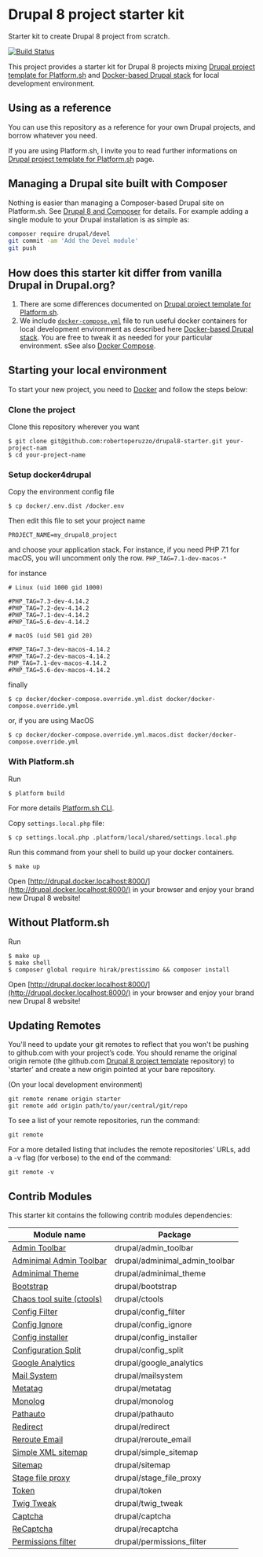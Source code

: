 # Drupal 8 project starter kit

Starter kit to create Drupal 8 project from scratch.

[![Build Status](https://travis-ci.com/github/robertoperuzzo/drupal8-starter?branch=master)](https://travis-ci.com/github/robertoperuzzo/drupal8-starter)

This project provides a starter kit for Drupal 8 projects mixing [Drupal project template for Platform.sh](https://github.com/platformsh/platformsh-example-drupal8) and
 [Docker-based Drupal stack](https://github.com/wodby/docker4drupal) for local development environment.

## Using as a reference

You can use this repository as a reference for your own Drupal projects, and borrow whatever you need.

If you are using Platform.sh, I invite you to read further informations on [Drupal project template for Platform.sh](https://github.com/platformsh/platformsh-example-drupal8) page.

## Managing a Drupal site built with Composer

Nothing is easier than managing a Composer-based Drupal site on Platform.sh.
See [Drupal 8 and Composer](https://docs.platform.sh/frameworks/drupal8.html) for details.
For example adding a single module to your Drupal installation is as simple as:

```sh
composer require drupal/devel
git commit -am 'Add the Devel module'
git push
```

## How does this starter kit differ from vanilla Drupal in Drupal.org?

1. There are some differences documented on [Drupal project template for Platform.sh](https://github.com/platformsh/platformsh-example-drupal8#how-does-this-starter-kit-differ-from-vanilla-drupal-from-drupalorg).
2. We include [`docker-compose.yml`](https://github.com/robertoperuzzo/drupal8-starter/blob/master/docker-compose.yml) file
to run useful docker containers for local development environment as described here [Docker-based Drupal stack](https://github.com/wodby/docker4drupal).
You are free to tweak it as needed for your particular environment.
sSee also [Docker Compose](https://docs.docker.com/compose/).

## Starting your local environment

To start your new project, you need to [Docker](https://www.docker.com/get-started) and follow the steps below:

### Clone the project
Clone this repository wherever you want
```
$ git clone git@github.com:robertoperuzzo/drupal8-starter.git your-project-nam
$ cd your-project-name
```

### Setup docker4drupal
Copy the environment config file
```
$ cp docker/.env.dist /docker.env
```
Then edit this file to set your project name
```
PROJECT_NAME=my_drupal8_project
```
and choose your application stack. For instance, if you need PHP 7.1 for macOS, you will uncomment only the row.
`PHP_TAG=7.1-dev-macos-*`

for instance

```
# Linux (uid 1000 gid 1000)

#PHP_TAG=7.3-dev-4.14.2
#PHP_TAG=7.2-dev-4.14.2
#PHP_TAG=7.1-dev-4.14.2
#PHP_TAG=5.6-dev-4.14.2

# macOS (uid 501 gid 20)

#PHP_TAG=7.3-dev-macos-4.14.2
#PHP_TAG=7.2-dev-macos-4.14.2
PHP_TAG=7.1-dev-macos-4.14.2
#PHP_TAG=5.6-dev-macos-4.14.2
```

finally

```
$ cp docker/docker-compose.override.yml.dist docker/docker-compose.override.yml
```

or, if you are using MacOS
```
$ cp docker/docker-compose.override.yml.macos.dist docker/docker-compose.override.yml
```

### With Platform.sh
Run
```
$ platform build
```
For more details [Platform.sh CLI](https://docs.platform.sh/gettingstarted/cli.html).

Copy `settings.local.php` file:
```
$ cp settings.local.php .platform/local/shared/settings.local.php
```

Run this command from your shell to build up your docker containers.
```
$ make up
```

Open [http://drupal.docker.localhost:8000/](http://drupal.docker.localhost:8000/) in your browser and enjoy
your brand new Drupal 8 website!

## Without Platform.sh
Run
```
$ make up
$ make shell
$ composer global require hirak/prestissimo && composer install
```

Open [http://drupal.docker.localhost:8000/](http://drupal.docker.localhost:8000/) in your browser and enjoy
your brand new Drupal 8 website!

## Updating Remotes
You'll need to update your git remotes to reflect that you won't be pushing to github.com with your project’s code.
You should rename the original origin remote (the github.com [Drupal 8 project template](https://github.com/robertoperuzzo/drupal8-starter) repository)
to 'starter' and create a new origin pointed at your bare repository.

(On your local development environment)

```
git remote rename origin starter
git remote add origin path/to/your/central/git/repo
```

To see a list of your remote repositories, run the command:

```
git remote
```

For a more detailed listing that includes the remote repositories' URLs, add a -v flag (for verbose) to the end of the command:

```
git remote -v
```

## Contrib Modules

This starter kit contains the following contrib modules dependencies:

| Module name                                                                       | Package                        |
| --------------------------------------------------------------------------------- | ------------------------------ |
| [Admin Toolbar](https://www.drupal.org/project/admin_toolbar)                     | drupal/admin_toolbar           |
| [Adminimal Admin Toolbar](https://www.drupal.org/project/adminimal_admin_toolbar) | drupal/adminimal_admin_toolbar |
| [Adminimal Theme](https://www.drupal.org/project/adminimal_theme)                 | drupal/adminimal_theme         |
| [Bootstrap](https://www.drupal.org/project/bootstrap)                             | drupal/bootstrap               |
| [Chaos tool suite (ctools)](https://www.drupal.org/project/ctools)                | drupal/ctools                  |
| [Config Filter](https://www.drupal.org/project/config_filter)                     | drupal/config_filter           |
| [Config Ignore](https://www.drupal.org/project/config_ignore)                     | drupal/config_ignore           |
| [Config installer](https://www.drupal.org/project/config_installer)               | drupal/config_installer        |
| [Configuration Split](https://www.drupal.org/project/config_split)                | drupal/config_split            |
| [Google Analytics](https://www.drupal.org/project/google_analytics)               | drupal/google_analytics        |
| [Mail System](https://www.drupal.org/project/mailsystem)                          | drupal/mailsystem              |
| [Metatag](https://www.drupal.org/project/metatag)                                 | drupal/metatag                 |
| [Monolog](https://www.drupal.org/project/monolog)                                 | drupal/monolog                 |
| [Pathauto](https://www.drupal.org/project/pathauto)                               | drupal/pathauto                |
| [Redirect](https://www.drupal.org/project/redirect)                               | drupal/redirect                |
| [Reroute Email](https://www.drupal.org/project/reroute_email)                     | drupal/reroute_email           |
| [Simple XML sitemap](https://www.drupal.org/project/simple_sitemap)               | drupal/simple_sitemap          |
| [Sitemap](https://www.drupal.org/project/sitemap)                                 | drupal/sitemap                 |
| [Stage file proxy](https://www.drupal.org/project/stage_file_proxy)               | drupal/stage_file_proxy        |
| [Token](https://www.drupal.org/project/token)                                     | drupal/token                   |
| [Twig Tweak](https://www.drupal.org/project/twig_tweak)                           | drupal/twig_tweak              |
| [Captcha](https://www.drupal.org/project/captcha)                                 | drupal/captcha                 |
| [ReCaptcha](https://www.drupal.org/project/recaptcha)                             | drupal/recaptcha               |
| [Permissions filter](https://www.drupal.org/project/permissions_filter)           | drupal/permissions_filter      |
